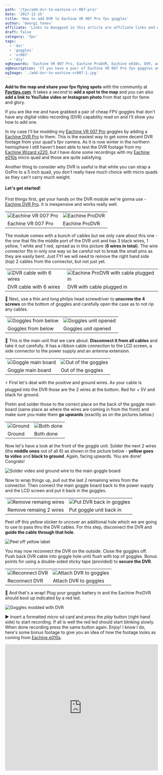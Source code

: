 ```yaml
---
path: '/fpv/add-dvr-to-eachine-vr-007-pro/'
date: '2017-12-15'
title: 'How to add DVR to Eachine VR 007 Pro fpv goggles'
author: 'Georgi Yanev'
affiliate: 'Links to Banggood in this article are affiliate links and would support the blog if used to make a purchase.'
draft: false
category: 'fpv'
tags:
  - 'dvr'
  - 'goggles'
  - 'vr007'
  - 'diy'
ogKeywords: 'Eachine VR 007 Pro, Eachine ProDVR, Eachine e010s, DVR, add dvr to goggles, mod eachine goggles with dvr, connect ProDVR to Eachine VR 007 Pro, micro quad, micro drone footage, DIY, cheap DVR, cheap FPV goggles with DVR, how to mod fpv goggles with dvr'
ogDescription: 'If you have a pair of Eachine VR 007 Pro fpv goggles and want to mod it with DVR then this one is for you.'
ogImage: './add-dvr-to-eachine-vr007-1.jpg'
---
```


<div class="article-update-notification">
  <strong>Add to the map and share your fpv flying spots</strong> with the community at
  <strong><a href="https://www.fpvtips.com/fpv-map">Fpvtips.com</a></strong>. It takes a second to <strong>add a spot to the map</strong> and you can also <strong>add a link to YouTube video or Instagram photo</strong> from that spot for fame and glory.
</div>

If you are like me and have grabbed a pair of cheap FPV goggles that don't have any digital video recording (DVR) capability read on and I'll show you how to add one.

In my case I'll be modding my [Eachine VR 007 Pro][1] goggles by adding a [Eachine DVR Pro][2] to them. This is the easiest way to get some decent DVR footage from your quad's fpv camera. As it is now winter in the northern hemisphere I still haven't been able to test the DVR footage from my [Eachine Wizard x220][3], but I have done some recordings with my [Eachine e010s][4] micro quad and those are quite satisfying.

Another thing to consider why DVR is useful is that while you can strap a GoPro to a 5 inch quad, you don't really have much choice with micro quads as they can't carry much weight.

#### Let's get started!

First things first, get your hands on the DVR module we're gonna use - [Eachine DVR Pro][2]. It is inexpensive and works really well.

|                                                       |                                                   |
| ----------------------------------------------------- | ------------------------------------------------- |
| ![Eachine VR 007 Pro](add-dvr-to-eachine-vr007-1.jpg) | ![Eachine ProDVR](add-dvr-to-eachine-vr007-2.jpg) |
| Eachine VR 007 Pro                                    | Eachine ProDVR                                    |

The module comes with a bunch of cables but we only care about this one - the one that fits the middle port of the DVR unit and has 3 black wires, 1 yellow, 1 white and 1 red, spread as in this picture (**6 wires in total**). The wire connector fits in only one way so be careful not to break the small pins as they are easily bent. Just FYI we will need to remove the right hand side (top) 2 cables from the connector, but not just yet.

|                                                           |                                                                         |
| --------------------------------------------------------- | ----------------------------------------------------------------------- |
| ![DVR cable with 6 wires](add-dvr-to-eachine-vr007-4.jpg) | ![Eachine ProDVR with cable plugged in](add-dvr-to-eachine-vr007-7.jpg) |
| DVR cable with 6 wires                                    | DVR with cable plugged in                                               |

🔩 Next, use a thin and long philips head screwdriver to **unscrew the 4 screws** on the bottom of goggles and carefully open the case as to not rip any cables.

|                                                       |                                                        |
| ----------------------------------------------------- | ------------------------------------------------------ |
| ![Goggles from below](add-dvr-to-eachine-vr007-5.jpg) | ![Goggles unit opened](add-dvr-to-eachine-vr007-6.jpg) |
| Goggles from below                                    | Goggles unit opened                                    |

🔌 This is the main unit that we care about. **Disconnect it from all cables** and take it out carefully. It has a ribbon cable connection to the LCD screen, a side connector to the power supply and an antenna extension.

|                                                      |                                                       |
| ---------------------------------------------------- | ----------------------------------------------------- |
| ![Goggle main board](add-dvr-to-eachine-vr007-8.jpg) | ![Out of the goggles](add-dvr-to-eachine-vr007-9.jpg) |
| Goggle main board                                    | Out of the goggles                                    |

⚡ First let's deal with the positive and ground wires. As your cable is plugged into the DVR those are the 2 wires at the bottom. Red for + 5V and black for ground.

Pretin and solder those to the correct place on the back of the goggle main board (same place as where the wires are coming in from the front) and make sure you make them **go upwards** (exactlly as on the pictures below.)

|                                            |                                               |
| ------------------------------------------ | --------------------------------------------- |
| ![Ground](add-dvr-to-eachine-vr007-13.jpg) | ![Both done](add-dvr-to-eachine-vr007-14.jpg) |
| Ground                                     | Both done                                     |

Now let's have a look at the front of the goggle unit. Solder the next 2 wires (the **middle ones** out of all 6) as shown in the picture below - **yellow goes to video** and **black to ground**. Again, facing upwards. You are done! Congrats!

![Solder video and ground wire to the main goggle board](add-dvr-to-eachine-vr007-15.jpg)

Now to wrap things up, pull out the last 2 remaining wires from the connector. Then connect the main goggle board back to the power supply and the LCD screen and put it back in the goggles.

|                                                          |                                                             |
| -------------------------------------------------------- | ----------------------------------------------------------- |
| ![Remove remaing wires](add-dvr-to-eachine-vr007-16.jpg) | ![Put DVR back in goggles](add-dvr-to-eachine-vr007-18.jpg) |
| Remove remaing 2 wires                                   | Put goggle unit back in                                     |

Peel off this yellow sticker to uncover an additional hole which we are going to use to pass thru the DVR cables. For this step, disconnect the DVR and **guide the cable through that hole**.

![Peel off yellow label](add-dvr-to-eachine-vr007-17.jpg)

You may now reconnect the DVR on the outside. Close the goggles off. Push back DVR cable into goggle hole until flush with top of goggles. Bonus points for using a double-sided sticky tape (provided) to **secure the DVR**.

|                                                   |                                                           |
| ------------------------------------------------- | --------------------------------------------------------- |
| ![Reconnect DVR](add-dvr-to-eachine-vr007-19.jpg) | ![Attach DVR to goggles](add-dvr-to-eachine-vr007-20.jpg) |
| Reconnect DVR                                     | Attach DVR to goggles                                     |

🎁 And that's a wrap! Plug your goggle battery in and the Eachine ProDVR should boot up indicated by a red led.

![Goggles modded with DVR](add-dvr-to-eachine-vr007-21.jpg)

▶️ Insert a formatted micro sd card and press the _play_ button (right hand side) to start recording. If all is well the red led should start blinking slowly. When done recording press the same button again. Enjoy! I know I do, here's some bonus footage to give you an idea of how the footage looks as coming from [Eachine e010s][4].

<iframe width="100%" height="415" src="https://www.youtube.com/embed/S8PR-br194c?rel=0" frameborder="0" allowfullscreen></iframe>

[0]: Linkslist
[1]: https://bit.ly/eachine-vr007
[2]: https://bit.ly/eachine-prodvr
[3]: https://bit.ly/2K0Max2
[4]: https://bit.ly/eachine-e010s
